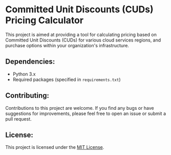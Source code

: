 # Committed Unit Discounts (CUDs) Pricing Calculator

This project is aimed at providing a tool for calculating pricing based on Committed Unit Discounts (CUDs) for various cloud services regions, and purchase options within your organization's infrastructure.

## Dependencies:

- Python 3.x
- Required packages (specified in `requirements.txt`)

## Contributing:

Contributions to this project are welcome. If you find any bugs or have suggestions for improvements, please feel free to open an issue or submit a pull request.

## License:

This project is licensed under the [MIT License](LICENSE).
